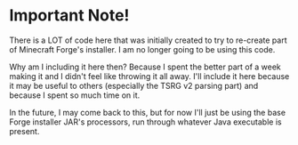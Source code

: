# Important Note!

There is a LOT of code here that was initially created to try to
re-create part of Minecraft Forge's installer. I am no longer going
to be using this code.

Why am I including it here then? Because I spent the better part of
a week making it and I didn't feel like throwing it all away. I'll
include it here because it may be useful to others (especially the
TSRG v2 parsing part) and because I spent so much time on it.

In the future, I may come back to this, but for now I'll just be using
the base Forge installer JAR's processors, run through whatever Java
executable is present.
